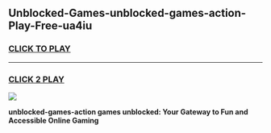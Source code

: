 
## Unblocked-Games-unblocked-games-action-Play-Free-ua4iu
<h3>
<a href="https://premium76.site?title=unblocked-games-action&ref=18A">CLICK TO PLAY</a></h3>
<hr>

<h3>
<a href="https://premium76.site?title=unblocked-games-action&ref=18A">CLICK 2 PLAY</a>
  
</h3>

<a href="https://premium76.site?title=unblocked-games-action&ref=18A"><img src="https://clearcache.store/games.png"></a>


**unblocked-games-action games unblocked: Your Gateway to Fun and Accessible Online Gaming**
